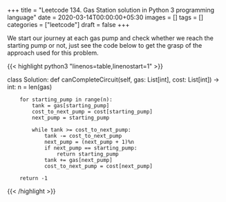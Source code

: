 +++
title = "Leetcode 134. Gas Station  solution in Python 3 programming language"
date = 2020-03-14T00:00:00+05:30
images = []
tags = []
categories = ["leetcode"]
draft = false
+++

We start our journey at each gas pump and check whether we reach the starting pump or not, just see the code below to get the grasp of the approach used for this problem.

       
{{< highlight python3 "linenos=table,linenostart=1" >}}


class Solution:
    def canCompleteCircuit(self, gas: List[int], cost: List[int]) -> int:
        n = len(gas)
        
        for starting_pump in range(n):
            tank = gas[starting_pump]
            cost_to_next_pump = cost[starting_pump]
            next_pump = starting_pump
            
            while tank >= cost_to_next_pump:
                tank -= cost_to_next_pump
                next_pump = (next_pump + 1)%n
                if next_pump == starting_pump:
                    return starting_pump
                tank += gas[next_pump]
                cost_to_next_pump = cost[next_pump]

        return -1
        
        
{{< /highlight >}}